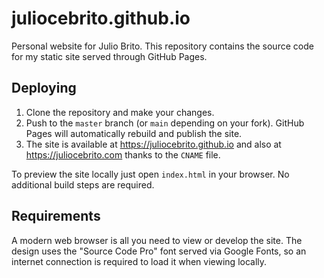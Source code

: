 # juliocebrito.github.io

Personal website for Julio Brito. This repository contains the source code for my
static site served through GitHub Pages.

## Deploying

1. Clone the repository and make your changes.
2. Push to the `master` branch (or `main` depending on your fork). GitHub Pages
   will automatically rebuild and publish the site.
3. The site is available at <https://juliocebrito.github.io> and also at
   <https://juliocebrito.com> thanks to the `CNAME` file.

To preview the site locally just open `index.html` in your browser. No additional
build steps are required.

## Requirements

A modern web browser is all you need to view or develop the site. The design
uses the "Source Code Pro" font served via Google Fonts, so an internet
connection is required to load it when viewing locally.
